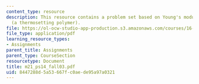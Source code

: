 ```yaml
---
content_type: resource
description: This resource contains a problem set based on Young's modulus for epoxy
  (a thermosetting polymer).
file: https://ol-ocw-studio-app-production.s3.amazonaws.com/courses/16-01-unified-engineering-i-ii-iii-iv-fall-2005-spring-2006/8447288d5a53667fc0aede95a97a0321_m21_ps14_fall03.pdf
file_type: application/pdf
learning_resource_types:
- Assignments
parent_title: Assignments
parent_type: CourseSection
resourcetype: Document
title: m21_ps14_fall03.pdf
uid: 8447288d-5a53-667f-c0ae-de95a97a0321
---
```


